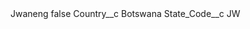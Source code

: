 <?xml version="1.0" encoding="UTF-8"?>
<CustomMetadata xmlns="http://soap.sforce.com/2006/04/metadata" xmlns:xsi="http://www.w3.org/2001/XMLSchema-instance" xmlns:xsd="http://www.w3.org/2001/XMLSchema">
    <label>Jwaneng</label>
    <protected>false</protected>
    <values>
        <field>Country__c</field>
        <value xsi:type="xsd:string">Botswana</value>
    </values>
    <values>
        <field>State_Code__c</field>
        <value xsi:type="xsd:string">JW</value>
    </values>
</CustomMetadata>
